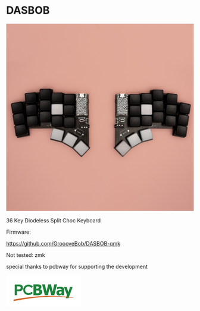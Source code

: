 # DASBOB

![alt text](https://github.com/GroooveBob/DASBOB/blob/main/pic/dasbob.png)


36 Key Diodeless Split Choc Keyboard

Firmware:

https://github.com/GroooveBob/DASBOB-qmk


Not tested: zmk

special thanks to pcbway for supporting the development

![alt text](https://github.com/GroooveBob/DASBOB/blob/main/pic/pcbway-logo-trasppng.png)
